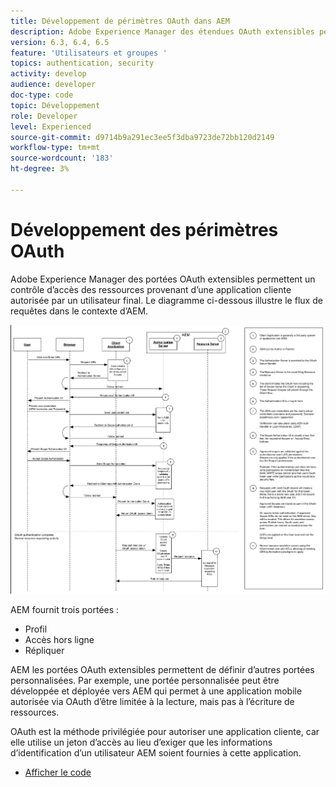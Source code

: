 ```yaml
---
title: Développement de périmètres OAuth dans AEM
description: Adobe Experience Manager des étendues OAuth extensibles permet un contrôle d’accès des ressources provenant d’une application cliente autorisée par un utilisateur final. Le diagramme ci-dessous illustre le flux de requêtes dans le contexte d’AEM.
version: 6.3, 6.4, 6.5
feature: 'Utilisateurs et groupes '
topics: authentication, security
activity: develop
audience: developer
doc-type: code
topic: Développement
role: Developer
level: Experienced
source-git-commit: d9714b9a291ec3ee5f3dba9723de72bb120d2149
workflow-type: tm+mt
source-wordcount: '183'
ht-degree: 3%

---
```



# Développement des périmètres OAuth

Adobe Experience Manager des portées OAuth extensibles permettent un contrôle d’accès des ressources provenant d’une application cliente autorisée par un utilisateur final. Le diagramme ci-dessous illustre le flux de requêtes dans le contexte d’AEM.

![Flux de périmètres Oauth](./assets/oauth-code-sample-develop/oauth-scopes-flow.png)

AEM fournit trois portées :

* Profil
* Accès hors ligne
* Répliquer

AEM les portées OAuth extensibles permettent de définir d’autres portées personnalisées. Par exemple, une portée personnalisée peut être développée et déployée vers AEM qui permet à une application mobile autorisée via OAuth d’être limitée à la lecture, mais pas à l’écriture de ressources.

OAuth est la méthode privilégiée pour autoriser une application cliente, car elle utilise un jeton d’accès au lieu d’exiger que les informations d’identification d’un utilisateur AEM soient fournies à cette application.

* [Afficher le code](https://github.com/Adobe-Consulting-Services/acs-aem-samples/blob/legacy/bundle/src/main/java/com/adobe/acs/samples/authentication/oauth/impl/SampleScopeWithPrivileges.java)
